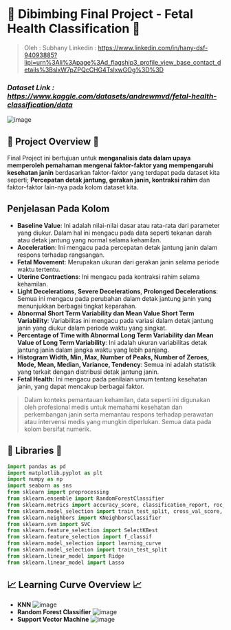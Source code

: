 # 💉 **Dibimbing Final Project - Fetal Health Classification** 💉
> Oleh : Subhany
> Linkedin : https://www.linkedin.com/in/hany-dsf-94093885?lipi=urn%3Ali%3Apage%3Ad_flagship3_profile_view_base_contact_details%3BslxW7pZPQcCHG4TsIxwGOg%3D%3D

### *Dataset Link : https://www.kaggle.com/datasets/andrewmvd/fetal-health-classification/data*

![image](https://github.com/hanyprayitno/Dibimbing-Final-Project---Fetal-Health-Classification/assets/153416155/02afd540-aa58-4fc7-83bc-ec2bd70df089)

## 🔎 **Project Overview** 🔎
Final Project ini bertujuan untuk **menganalisis data dalam upaya memperoleh pemahaman mengenai faktor-faktor yang mempengaruhi kesehatan janin** berdasarkan faktor-faktor yang terdapat pada dataset kita seperti; **Percepatan detak jantung, gerakan janin, kontraksi rahim** dan faktor-faktor lain-nya pada kolom dataset kita.

## **Penjelasan Pada Kolom**
- **Baseline Value**: Ini adalah nilai-nilai dasar atau rata-rata dari parameter yang diukur. Dalam hal ini mengacu pada data seperti tekanan darah atau detak jantung yang normal selama kehamilan.
- **Acceleration**: Ini mengacu pada percepatan detak jantung janin dalam respons terhadap rangsangan.
- **Fetal Movement**: Merupakan ukuran dari gerakan janin selama periode waktu tertentu.
- **Uterine Contractions**: Ini mengacu pada kontraksi rahim selama kehamilan.
- **Light Decelerations**, **Severe Decelerations**, **Prolonged Decelerations**: Semua ini mengacu pada perubahan dalam detak jantung janin yang menunjukkan berbagai tingkat keparahan.
- **Abnormal Short Term Variability dan Mean Value Short Term Variability**: Variabilitas ini mengacu pada variasi dalam detak jantung janin yang diukur dalam periode waktu yang singkat.
- **Percentage of Time with Abnormal Long Term Variability dan Mean Value of Long Term Variability**: Ini adalah ukuran variabilitas detak jantung janin dalam jangka waktu yang lebih panjang.
- **Histogram Width, Min, Max, Number of Peaks, Number of Zeroes, Mode, Mean, Median, Variance, Tendency**: Semua ini adalah statistik yang terkait dengan distribusi detak jantung janin.
- **Fetal Health**: Ini mengacu pada penilaian umum tentang kesehatan janin, yang dapat mencakup berbagai faktor.

> Dalam konteks pemantauan kehamilan, data seperti ini digunakan oleh profesional medis untuk memahami kesehatan dan perkembangan janin serta memantau respons terhadap perawatan atau intervensi medis yang mungkin diperlukan.
> Semua data pada kolom bersifat numerik.

## 📒 **Libraries** 📒
```python
import pandas as pd
import matplotlib.pyplot as plt
import numpy as np
import seaborn as sns
from sklearn import preprocessing
from sklearn.ensemble import RandomForestClassifier
from sklearn.metrics import accuracy_score, classification_report, roc_auc_score, confusion_matrix
from sklearn.model_selection import train_test_split, cross_val_score, GridSearchCV, ShuffleSplit
from sklearn.neighbors import KNeighborsClassifier
from sklearn.svm import SVC
from sklearn.feature_selection import SelectKBest
from sklearn.feature_selection import f_classif
from sklearn.model_selection import learning_curve
from sklearn.model_selection import train_test_split
from sklearn.linear_model import Ridge
from sklearn.linear_model import Lasso
```

## 📈 **Learning Curve Overview** 📈
- **KNN**
![image](https://github.com/hanyprayitno/Dibimbing-Final-Project---Fetal-Health-Classification/assets/153416155/4ffbb8b2-8bbc-46cd-a1c0-d7665e672c0f)
- **Random Forest Classifier**
![image](https://github.com/hanyprayitno/Dibimbing-Final-Project---Fetal-Health-Classification/assets/153416155/2d0804df-d6c8-42a1-82c3-5d48e92b88f4)
- **Support Vector Machine**
![image](https://github.com/hanyprayitno/Dibimbing-Final-Project---Fetal-Health-Classification/assets/153416155/5dd5fd5c-effd-4290-b959-73c0953551e5)
